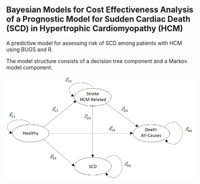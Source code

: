 ## Bayesian Models for Cost Effectiveness Analysis of a Prognostic Model for Sudden Cardiac Death (SCD) in Hypertrophic Cardiomyopathy (HCM)

A predictive model for assessing risk of SCD among patients with HCM using BUGS and R.

The model structure consists of a decision tree component and a Markov model component.

![](model_diagram.PNG)
